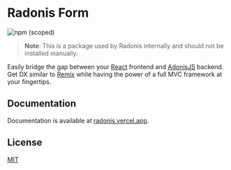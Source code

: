 # Radonis Form

![npm (scoped)](https://img.shields.io/npm/v/@microeinhundert/radonis-form)

> **Note**: This is a package used by Radonis internally and should not be installed manually.

Easily bridge the gap between your [React](https://reactjs.org/) frontend and [AdonisJS](https://adonisjs.com/) backend.
Get DX similar to [Remix](https://remix.run/) while having the power of a full MVC framework at your fingertips.

## Documentation

Documentation is available at [radonis.vercel.app](https://radonis.vercel.app/).

## License

[MIT](LICENSE)
